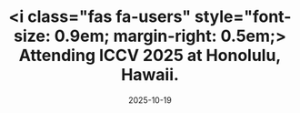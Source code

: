 ---
title: >-
    <i class="fas fa-users" style="font-size: 0.9em; margin-right: 0.5em;></i> Attending ICCV 2025 at Honolulu, Hawaii.
date: 2025-10-19
---